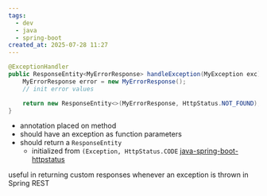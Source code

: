 ```yaml
---
tags:
  - dev
  - java
  - spring-boot
created_at: 2025-07-28 11:27
---
```

```java
@ExceptionHandler
public ResponseEntity<MyErrorResponse> handleException(MyException exc) {
	MyErrorResponse error = new MyErrorResponse();
	// init error values

	return new ResponseEntity<>(MyErrorResponse, HttpStatus.NOT_FOUND);
}
```
- annotation placed on method
- should have an exception as function parameters
- should return a `ResponseEntity`
	- initialized from `(Exception, HttpStatus.CODE` [java-spring-boot-httpstatus](java-spring-boot-httpstatus.md)

useful in returning custom responses whenever an exception is thrown in Spring REST